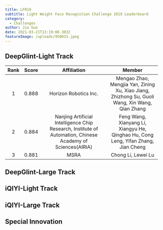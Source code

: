 ```yaml
---
title: LFR19
subtitle: Light Weight Face Recognition Challenge 2019 Leaderboard
category:
  - Challenges
author: Jia Guo
date: 2021-03-21T13:19:08.303Z
featureImage: /uploads/950033.jpeg
---
```

## DeepGlint-Light Track

| Rank | Score |                                                  Affiliation                                                 |                                              Member                                             |
|:----:|:-----:|:------------------------------------------------------------------------------------------------------------:|:-----------------------------------------------------------------------------------------------:|
|   1  | 0.888 |                                             Horizon Robotics Inc.                                            | Mengao Zhao, Mengjia Yan, Zining Xu, Xiao Jiang, Zhizhong Su, Guoli Wang,  Xin Wang, Qian Zhang |
|   2  | 0.884 | Nanjing Artificial  Intelligence Chip Research, Institute of Automation, Chinese Academy of  Sciences(AIRIA) |       Feng Wang, Xianyang Li, Xiangyu He, Qinghao Hu,  Cong Leng, Yifan Zhang, Jian Cheng       |
|   3  | 0.881 |                                                     MSRA                                                     |                                        Chong Li, Lewei Lu                                       |

## DeepGlint-Large Track

## iQIYI-Light Track

## iQIYI-Large Track

## Special Innovation[](http://insightface.ai/build/lfr19/leaderboard.html#special-innovation "Permalink to this headline")